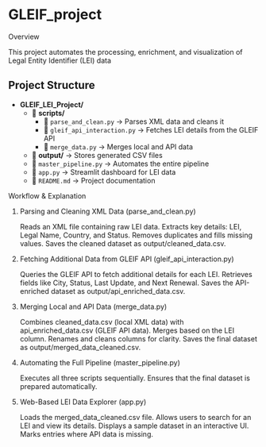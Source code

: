 # GLEIF_project
Overview

This project automates the processing, enrichment, and visualization of Legal Entity Identifier (LEI) data

## Project Structure

- **GLEIF_LEI_Project/**
  - 📂 **scripts/**
    - 📜 `parse_and_clean.py` → Parses XML data and cleans it
    - 📜 `gleif_api_interaction.py` → Fetches LEI details from the GLEIF API
    - 📜 `merge_data.py` → Merges local and API data
   - 📂 **output/** → Stores generated CSV files
    - 📜 `master_pipeline.py` → Automates the entire pipeline
    - 📜 `app.py` → Streamlit dashboard for LEI data
    - 📜 `README.md` → Project documentation


Workflow & Explanation
1. Parsing and Cleaning XML Data (parse_and_clean.py)

    Reads an XML file containing raw LEI data.
    Extracts key details: LEI, Legal Name, Country, and Status.
    Removes duplicates and fills missing values.
    Saves the cleaned dataset as output/cleaned_data.csv.

2. Fetching Additional Data from GLEIF API (gleif_api_interaction.py)

    Queries the GLEIF API to fetch additional details for each LEI.
    Retrieves fields like City, Status, Last Update, and Next Renewal.
    Saves the API-enriched dataset as output/api_enriched_data.csv.

3. Merging Local and API Data (merge_data.py)

    Combines cleaned_data.csv (local XML data) with api_enriched_data.csv (GLEIF API data).
    Merges based on the LEI column.
    Renames and cleans columns for clarity.
    Saves the final dataset as output/merged_data_cleaned.csv.

4. Automating the Full Pipeline (master_pipeline.py)

    Executes all three scripts sequentially.
    Ensures that the final dataset is prepared automatically.

5. Web-Based LEI Data Explorer (app.py)

    Loads the merged_data_cleaned.csv file.
    Allows users to search for an LEI and view its details.
    Displays a sample dataset in an interactive UI.
    Marks entries where API data is missing.

